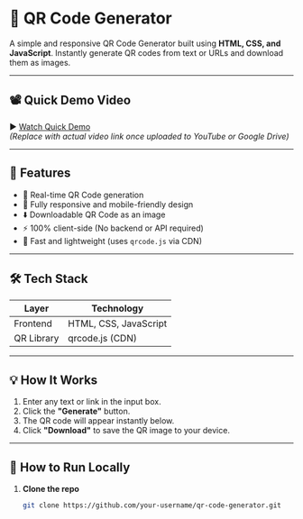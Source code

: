 # 🔳 QR Code Generator

A simple and responsive QR Code Generator built using **HTML, CSS, and JavaScript**. Instantly generate QR codes from text or URLs and download them as images.

---

## 📽️ Quick Demo Video

▶️ [Watch Quick Demo](https://drive.google.com/file/d/1x4J63MTXMSVS4MeZXjT_S5ZPxNlKHnsB/view?usp=sharing)  
*(Replace with actual video link once uploaded to YouTube or Google Drive)*

---

## 🚀 Features

- 🔄 Real-time QR Code generation
- 📱 Fully responsive and mobile-friendly design
- ⬇️ Downloadable QR Code as an image
- ⚡ 100% client-side (No backend or API required)
- 🧪 Fast and lightweight (uses `qrcode.js` via CDN)

---

## 🛠️ Tech Stack

| Layer      | Technology            |
|------------|------------------------|
| Frontend   | HTML, CSS, JavaScript |
| QR Library | qrcode.js (CDN)       |

---

## 💡 How It Works

1. Enter any text or link in the input box.
2. Click the **"Generate"** button.
3. The QR code will appear instantly below.
4. Click **"Download"** to save the QR image to your device.

---

## 🔧 How to Run Locally

1. **Clone the repo**
   ```bash
   git clone https://github.com/your-username/qr-code-generator.git
